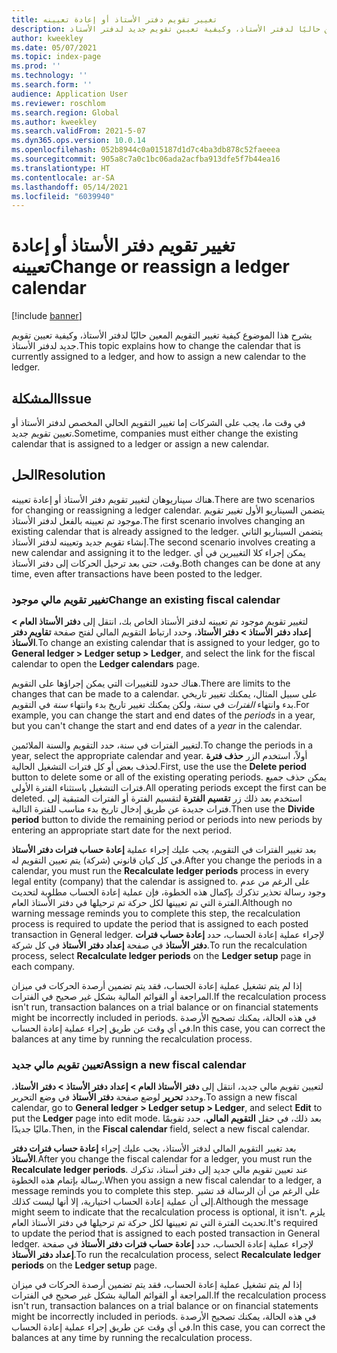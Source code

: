 ```yaml
---
title: تغيير تقويم دفتر الأستاذ أو إعادة تعيينه
description: يشرح هذا الموضوع كيفية تغيير التقويم المعين حاليًا لدفتر الأستاذ، وكيفية تعيين تقويم جديد لدفتر الأستاذ.
author: kweekley
ms.date: 05/07/2021
ms.topic: index-page
ms.prod: ''
ms.technology: ''
ms.search.form: ''
audience: Application User
ms.reviewer: roschlom
ms.search.region: Global
ms.author: kweekley
ms.search.validFrom: 2021-5-07
ms.dyn365.ops.version: 10.0.14
ms.openlocfilehash: 052b8944c0a015187d1d7c4ba3db878c52faeeea
ms.sourcegitcommit: 905a8c7a0c1bc06ada2acfba913dfe5f7b44ea16
ms.translationtype: HT
ms.contentlocale: ar-SA
ms.lasthandoff: 05/14/2021
ms.locfileid: "6039940"
---
```

# <a name="change-or-reassign-a-ledger-calendar"></a><span data-ttu-id="37e6e-103">تغيير تقويم دفتر الأستاذ أو إعادة تعيينه</span><span class="sxs-lookup"><span data-stu-id="37e6e-103">Change or reassign a ledger calendar</span></span>

[!include [banner](../includes/banner.md)]

<span data-ttu-id="37e6e-104">يشرح هذا الموضوع كيفية تغيير التقويم المعين حاليًا لدفتر الأستاذ، وكيفية تعيين تقويم جديد لدفتر الأستاذ.</span><span class="sxs-lookup"><span data-stu-id="37e6e-104">This topic explains how to change the calendar that is currently assigned to a ledger, and how to assign a new calendar to the ledger.</span></span>

## <a name="issue"></a><span data-ttu-id="37e6e-105">المشكلة</span><span class="sxs-lookup"><span data-stu-id="37e6e-105">Issue</span></span>

<span data-ttu-id="37e6e-106">في وقت ما، يجب على الشركات إما تغيير التقويم الحالي المخصص لدفتر الأستاذ أو تعيين تقويم جديد.</span><span class="sxs-lookup"><span data-stu-id="37e6e-106">Sometime, companies must either change the existing calendar that is assigned to a ledger or assign a new calendar.</span></span>

## <a name="resolution"></a><span data-ttu-id="37e6e-107">الحل</span><span class="sxs-lookup"><span data-stu-id="37e6e-107">Resolution</span></span>

<span data-ttu-id="37e6e-108">هناك سيناريوهان لتغيير تقويم دفتر الأستاذ أو إعادة تعيينه.</span><span class="sxs-lookup"><span data-stu-id="37e6e-108">There are two scenarios for changing or reassigning a ledger calendar.</span></span> <span data-ttu-id="37e6e-109">يتضمن السيناريو الأول تغيير تقويم موجود تم تعيينه بالفعل لدفتر الأستاذ.</span><span class="sxs-lookup"><span data-stu-id="37e6e-109">The first scenario involves changing an existing calendar that is already assigned to the ledger.</span></span> <span data-ttu-id="37e6e-110">يتضمن السيناريو الثاني إنشاء تقويم جديد وتعيينه لدفتر الأستاذ.</span><span class="sxs-lookup"><span data-stu-id="37e6e-110">The second scenario involves creating a new calendar and assigning it to the ledger.</span></span> <span data-ttu-id="37e6e-111">يمكن إجراء كلا التغييرين في أي وقت، حتى بعد ترحيل الحركات إلى دفتر الأستاذ.</span><span class="sxs-lookup"><span data-stu-id="37e6e-111">Both changes can be done at any time, even after transactions have been posted to the ledger.</span></span>

### <a name="change-an-existing-fiscal-calendar"></a><span data-ttu-id="37e6e-112">تغيير تقويم مالي موجود</span><span class="sxs-lookup"><span data-stu-id="37e6e-112">Change an existing fiscal calendar</span></span>

<span data-ttu-id="37e6e-113">لتغيير تقويم موجود تم تعيينه لدفتر الأستاذ الخاص بك، انتقل إلى **دفتر الأستاذ العام \> إعداد دفتر الأستاذ \> دفتر الأستاذ**، وحدد ارتباط التقويم المالي لفتح صفحة **تقاويم دفتر الأستاذ**.</span><span class="sxs-lookup"><span data-stu-id="37e6e-113">To change an existing calendar that is assigned to your ledger, go to **General ledger \> Ledger setup \> Ledger**, and select the link for the fiscal calendar to open the **Ledger calendars** page.</span></span>

<span data-ttu-id="37e6e-114">هناك حدود للتغييرات التي يمكن إجراؤها على التقويم.</span><span class="sxs-lookup"><span data-stu-id="37e6e-114">There are limits to the changes that can be made to a calendar.</span></span> <span data-ttu-id="37e6e-115">على سبيل المثال، يمكنك تغيير تاريخي بدء وانتهاء *الفترات* في سنة، ولكن يمكنك تغيير تاريخ بدء وانتهاء *سنة* في التقويم.</span><span class="sxs-lookup"><span data-stu-id="37e6e-115">For example, you can change the start and end dates of the *periods* in a year, but you can't change the start and end dates of a *year* in the calendar.</span></span>

<span data-ttu-id="37e6e-116">لتغيير الفترات في سنة، حدد التقويم والسنة الملائمين.</span><span class="sxs-lookup"><span data-stu-id="37e6e-116">To change the periods in a year, select the appropriate calendar and year.</span></span> <span data-ttu-id="37e6e-117">أولاً، استخدم الزر **حذف فترة** لحذف بعض أو كل فترات التشغيل الحالية.</span><span class="sxs-lookup"><span data-stu-id="37e6e-117">First, use the use the **Delete period** button to delete some or all of the existing operating periods.</span></span> <span data-ttu-id="37e6e-118">يمكن حذف جميع فترات التشغيل باستثناء الفترة الأولى.</span><span class="sxs-lookup"><span data-stu-id="37e6e-118">All operating periods except the first can be deleted.</span></span> <span data-ttu-id="37e6e-119">استخدم بعد ذلك زر **تقسيم الفترة** لتقسيم الفترة أو الفترات المتبقية إلى فترات جديدة عن طريق إدخال تاريخ بدء مناسب للفترة التالية.</span><span class="sxs-lookup"><span data-stu-id="37e6e-119">Then use the **Divide period** button to divide the remaining period or periods into new periods by entering an appropriate start date for the next period.</span></span>

<span data-ttu-id="37e6e-120">بعد تغيير الفترات في التقويم، يجب عليك إجراء عملية **إعادة حساب فترات دفتر الأستاذ** في كل كيان قانوني (شركة) يتم تعيين التقويم له.</span><span class="sxs-lookup"><span data-stu-id="37e6e-120">After you change the periods in a calendar, you must run the **Recalculate ledger periods** process in every legal entity (company) that the calendar is assigned to.</span></span> <span data-ttu-id="37e6e-121">على الرغم من عدم وجود رسالة تحذير تذكرك بإكمال هذه الخطوة، فإن عملية إعادة الحساب مطلوبة لتحديث الفترة التي تم تعيينها لكل حركة تم ترحيلها في دفتر الأستاذ العام.</span><span class="sxs-lookup"><span data-stu-id="37e6e-121">Although no warning message reminds you to complete this step, the recalculation process is required to update the period that is assigned to each posted transaction in General ledger.</span></span> <span data-ttu-id="37e6e-122">لإجراء عملية إعادة الحساب، حدد **إعادة حساب فترات دفتر الأستاذ** في صفحة **إعداد دفتر الأستاذ** في كل شركة.</span><span class="sxs-lookup"><span data-stu-id="37e6e-122">To run the recalculation process, select **Recalculate ledger periods** on the **Ledger setup** page in each company.</span></span>

<span data-ttu-id="37e6e-123">إذا لم يتم تشغيل عملية إعادة الحساب، فقد يتم تضمين أرصدة الحركات في ميزان المراجعة أو القوائم المالية بشكل غير صحيح في الفترات.</span><span class="sxs-lookup"><span data-stu-id="37e6e-123">If the recalculation process isn't run, transaction balances on a trial balance or on financial statements might be incorrectly included in periods.</span></span> <span data-ttu-id="37e6e-124">في هذه الحالة، يمكنك تصحيح الأرصدة في أي وقت عن طريق إجراء عملية إعادة الحساب.</span><span class="sxs-lookup"><span data-stu-id="37e6e-124">In this case, you can correct the balances at any time by running the recalculation process.</span></span>

### <a name="assign-a-new-fiscal-calendar"></a><span data-ttu-id="37e6e-125">تعيين تقويم مالي جديد</span><span class="sxs-lookup"><span data-stu-id="37e6e-125">Assign a new fiscal calendar</span></span>

<span data-ttu-id="37e6e-126">لتعيين تقويم مالي جديد، انتقل إلى **دفتر الأستاذ العام \> إعداد دفتر الأستاذ \> دفتر الأستاذ**، وحدد **تحرير** لوضع صفحة **دفتر الأستاذ** في وضع التحرير.</span><span class="sxs-lookup"><span data-stu-id="37e6e-126">To assign a new fiscal calendar, go to **General ledger \> Ledger setup \> Ledger**, and select **Edit** to put the **Ledger** page into edit mode.</span></span> <span data-ttu-id="37e6e-127">بعد ذلك، في حقل **التقويم المالي**، حدد تقويمًا ماليًا جديدًا.</span><span class="sxs-lookup"><span data-stu-id="37e6e-127">Then, in the **Fiscal calendar** field, select a new fiscal calendar.</span></span>

<span data-ttu-id="37e6e-128">بعد تغيير التقويم المالي لدفتر الأستاذ، يجب عليك إجراء **إعادة حساب فترات دفتر الأستاذ**.</span><span class="sxs-lookup"><span data-stu-id="37e6e-128">After you change the fiscal calendar for a ledger, you must run the **Recalculate ledger periods**.</span></span> <span data-ttu-id="37e6e-129">عند تعيين تقويم مالي جديد إلى دفتر أستاذ، تذكرك رسالة بإتمام هذه الخطوة.</span><span class="sxs-lookup"><span data-stu-id="37e6e-129">When you assign a new fiscal calendar to a ledger, a message reminds you to complete this step.</span></span> <span data-ttu-id="37e6e-130">على الرغم من أن الرسالة قد تشير إلى أن عملية إعادة الحساب اختيارية، إلا أنها ليست كذلك.</span><span class="sxs-lookup"><span data-stu-id="37e6e-130">Although the message might seem to indicate that the recalculation process is optional, it isn't.</span></span> <span data-ttu-id="37e6e-131">يلزم تحديث الفترة التي تم تعيينها لكل حركة تم ترحيلها في دفتر الأستاذ العام.</span><span class="sxs-lookup"><span data-stu-id="37e6e-131">It's required to update the period that is assigned to each posted transaction in General ledger.</span></span> <span data-ttu-id="37e6e-132">لإجراء عملية إعادة الحساب، حدد **إعادة حساب فترات دفتر الأستاذ** في صفحة **إعداد دفتر الأستاذ**.</span><span class="sxs-lookup"><span data-stu-id="37e6e-132">To run the recalculation process, select **Recalculate ledger periods** on the **Ledger setup** page.</span></span>

<span data-ttu-id="37e6e-133">إذا لم يتم تشغيل عملية إعادة الحساب، فقد يتم تضمين أرصدة الحركات في ميزان المراجعة أو القوائم المالية بشكل غير صحيح في الفترات.</span><span class="sxs-lookup"><span data-stu-id="37e6e-133">If the recalculation process isn't run, transaction balances on a trial balance or on financial statements might be incorrectly included in periods.</span></span> <span data-ttu-id="37e6e-134">في هذه الحالة، يمكنك تصحيح الأرصدة في أي وقت عن طريق إجراء عملية إعادة الحساب.</span><span class="sxs-lookup"><span data-stu-id="37e6e-134">In this case, you can correct the balances at any time by running the recalculation process.</span></span>
